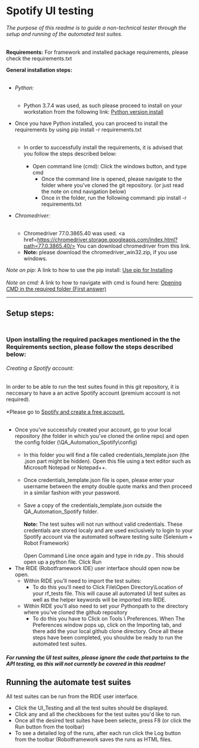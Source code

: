 # Spotify UI testing
###### The purpose of this readme is to guide a non-technical tester through the setup and running of the automated test suites.

**Requirements:**
For framework and installed package requirements, please check the requirements.txt

**General installation steps:** <br></br>
* _Python:_<br></br>
	* Python 3.7.4 was used, as such please proceed to install on your workstation from the following link: <a href= https://www.python.org/downloads/release/python-374/>Python version install </a>

* Once you have Python installed, you can proceed to install the requirements by using pip install -r requirements.txt<br></br>
	* In order to successfully install the requirements, it is advised that you follow the steps described below:<br></br>
		* Open command line (cmd): Click the windows button, and type cmd
			* Once the command line is opened, please navigate to the folder where you've cloned the git repository. (or just read the note on cmd navigation below)
			* Once in the folder, run the following command: pip install -r requirements.txt
	
* _Chromedriver:_<br></br>
	* Chromedriver 77.0.3865.40 was used. <a href=https://chromedriver.storage.googleapis.com/index.html?path=77.0.3865.40/> You can download chromedriver from this link.</a>
	* **Note:** please download the chromedriver_win32.zip, if you use windows.

_Note on pip:_ A link to how to use the pip install: <a href=https://packaging.python.org/tutorials/installing-packages/#use-pip-for-installing> Use pip for Installing </a><br></br>
_Note on cmd:_ A link to how to navigate with cmd is found here: <a href=https://stackoverflow.com/questions/5576321/need-to-navigate-to-a-folder-in-command-prompt>Opening CMD in the required folder (First answer)</a>


-------

## Setup steps: <br></br>
### Upon installing the required packages mentioned in the the Requirements section, please follow the steps described below:
###### Creating a Spotify account:
In order to be able to run the test suites found in this git repository, it is neccesary to have a an active Spotify account (premium account is not required).<br></br>
*Please go to <a href=https://www.spotify.com/>Spotify and create a free account.</a><br></br>
* Once you've successfuly created your account, go to your local repository (the folder in which you've cloned the online repo) and open the config folder (\QA_Automation_Spotify\config)<br></br>
  * In this folder you will find a file called credentials_template.json (the .json part might be hidden). Open this file using a text editor such as Microsoft Notepad or Notepad++.<br></br>
  * Once credentials_template.json file is open, please enter your username between the empty double quote marks and then proceed in a similar fashion with your password.<br></br>
  * Save a copy of the credentials_template.json outside the QA_Automation_Spotify folder.<br></br>
	**Note:** The test suites will not run without valid credentials. These credentials are stored localy and are used exclusively to login to your Spotify account via the automated software testing suite (Selenium + Robot Framework)<br></br>
Open Command Line once again and type in ride.py . This should open up a python file.
Click Run
* The RIDE (Robotframework IDE) user interface should open now be open.
	* Within RIDE you'll need to import the test suites:
		* To do this you'll need to Click File\Open Directory\Location of your rf_tests file. This will cause all automated UI test suites as well as the helper keywords will be imported into RIDE.
	* Within RIDE you'll also need to set your Pythonpath to the directory where you've cloned the github repository
		* To do this you have to Click on Tools \ Preferences. When The Preferences window pops up, click on the Importing tab, and there add the your local github clone directory.
Once all these steps have been completed, you shouldw be ready to run the automated test suites.
  
#### _For running the UI test suites, please ignore the code that partains to the API testing, as this will not currently be covered in this readme!_

## Running the automate test suites
All test suites can be run from the RIDE user interface.
* Click the UI_Testing and all the test suites should be displayed.
* Click any and all the checkboxes for the test suites you'd like to run.
* Once all the desired test suites have been selecte, press F8 (or click the Run button from the toolbar)
* To see a detailed log of the runs, after each run click the Log button from the toolbar (Robotframework saves the runs as HTML files.
